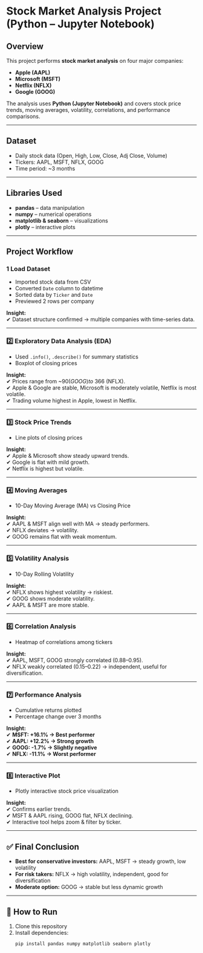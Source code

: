 #  Stock Market Analysis Project (Python – Jupyter Notebook)

##  Overview
This project performs **stock market analysis** on four major companies:  
- **Apple (AAPL)**  
- **Microsoft (MSFT)**  
- **Netflix (NFLX)**  
- **Google (GOOG)**  

The analysis uses **Python (Jupyter Notebook)** and covers stock price trends, moving averages, volatility, correlations, and performance comparisons.

---

##  Dataset
- Daily stock data (Open, High, Low, Close, Adj Close, Volume)  
- Tickers: AAPL, MSFT, NFLX, GOOG  
- Time period: ~3 months  

---

##  Libraries Used
- **pandas** – data manipulation  
- **numpy** – numerical operations  
- **matplotlib & seaborn** – visualizations  
- **plotly** – interactive plots  

---

##  Project Workflow

### 1 Load Dataset
- Imported stock data from CSV  
- Converted `Date` column to datetime  
- Sorted data by `Ticker` and `Date`  
- Previewed 2 rows per company  

**Insight:**  
✔ Dataset structure confirmed → multiple companies with time-series data.

---

### 2️⃣ Exploratory Data Analysis (EDA)
- Used `.info()`, `.describe()` for summary statistics  
- Boxplot of closing prices  

**Insight:**  
✔ Prices range from ~$90 (GOOG) to ~$366 (NFLX).  
✔ Apple & Google are stable, Microsoft is moderately volatile, Netflix is most volatile.  
✔ Trading volume highest in Apple, lowest in Netflix.  

---

### 3️⃣ Stock Price Trends
- Line plots of closing prices  

**Insight:**  
✔ Apple & Microsoft show steady upward trends.  
✔ Google is flat with mild growth.  
✔ Netflix is highest but volatile.  

---

### 4️⃣ Moving Averages
- 10-Day Moving Average (MA) vs Closing Price  

**Insight:**  
✔ AAPL & MSFT align well with MA → steady performers.  
✔ NFLX deviates → volatility.  
✔ GOOG remains flat with weak momentum.  

---

### 5️⃣ Volatility Analysis
- 10-Day Rolling Volatility  

**Insight:**  
✔ NFLX shows highest volatility → riskiest.  
✔ GOOG shows moderate volatility.  
✔ AAPL & MSFT are more stable.  

---

### 6️⃣ Correlation Analysis
- Heatmap of correlations among tickers  

**Insight:**  
✔ AAPL, MSFT, GOOG strongly correlated (0.88–0.95).  
✔ NFLX weakly correlated (0.15–0.22) → independent, useful for diversification.  

---

### 7️⃣ Performance Analysis
- Cumulative returns plotted  
- Percentage change over 3 months  

**Insight:**  
✔ **MSFT: +16.1% → Best performer**  
✔ **AAPL: +12.2% → Strong growth**  
✔ **GOOG: -1.7% → Slightly negative**  
✔ **NFLX: -11.1% → Worst performer**  

---

### 8️⃣ Interactive Plot
- Plotly interactive stock price visualization  

**Insight:**  
✔ Confirms earlier trends.  
✔ MSFT & AAPL rising, GOOG flat, NFLX declining.  
✔ Interactive tool helps zoom & filter by ticker.  

---

## ✅ Final Conclusion
- **Best for conservative investors:** AAPL, MSFT → steady growth, low volatility  
- **For risk takers:** NFLX → high volatility, independent, good for diversification  
- **Moderate option:** GOOG → stable but less dynamic growth  

---

## 🚀 How to Run
1. Clone this repository  
2. Install dependencies:  
   ```bash
   pip install pandas numpy matplotlib seaborn plotly
